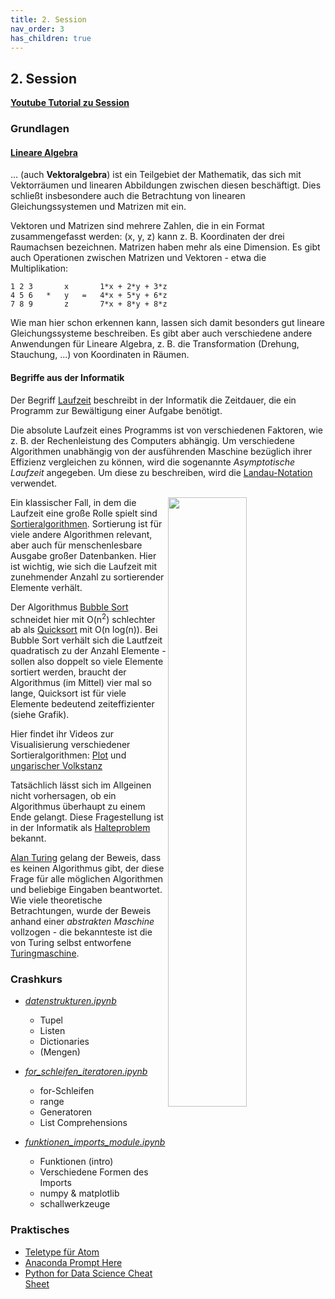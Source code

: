```yaml
---
title: 2. Session
nav_order: 3
has_children: true
---
```


## 2. Session

**[Youtube Tutorial zu Session](https://youtu.be/DikSQol1gFE)**

### Grundlagen

#### [Lineare Algebra](https://de.wikipedia.org/wiki/Lineare_Algebra)

...  (auch **Vektoralgebra**) ist ein Teilgebiet der Mathematik, das sich mit Vektorräumen und linearen Abbildungen zwischen diesen beschäftigt. Dies schließt insbesondere auch die Betrachtung von linearen Gleichungssystemen und Matrizen mit ein.

Vektoren und Matrizen sind mehrere Zahlen, die in ein Format zusammengefasst werden: (x, y, z) kann z. B. Koordinaten der drei Raumachsen bezeichnen.
Matrizen haben mehr als eine Dimension. Es gibt auch Operationen zwischen Matrizen und Vektoren - etwa die Multiplikation:

    1 2 3       x       1*x + 2*y + 3*z
    4 5 6   *   y   =   4*x + 5*y + 6*z
    7 8 9       z       7*x + 8*y + 8*z
    
Wie man hier schon erkennen kann, lassen sich damit besonders gut lineare Gleichungssysteme beschreiben. Es gibt aber auch verschiedene andere Anwendungen für Lineare Algebra, z. B. die Transformation (Drehung, Stauchung, ...) von Koordinaten in Räumen.

#### Begriffe aus der Informatik

Der Begriff [Laufzeit](https://de.wikipedia.org/wiki/Laufzeit_(Informatik)) beschreibt in der Informatik die Zeitdauer, die ein Programm zur Bewältigung einer Aufgabe benötigt.

Die absolute Laufzeit eines Programms ist von verschiedenen Faktoren, wie z. B. der Rechenleistung des Computers abhängig. Um verschiedene Algorithmen unabhängig von der ausführenden Maschine bezüglich ihrer Effizienz vergleichen zu können, wird die sogenannte *Asymptotische Laufzeit* angegeben. Um diese zu beschreiben, wird die [Landau-Notation](https://de.wikipedia.org/wiki/Landau-Symbole) verwendet.

[<img src="https://jarednielsen.com/static/9c24f10d0295ead7526e32d62fa2eac5/4117f/big-o-cheatsheet.png" width="50%" align="right" >](https://jarednielsen.com/big-o-logarithmic-time-complexity/)

Ein klassischer Fall, in dem die Laufzeit eine große Rolle spielt sind [Sortieralgorithmen](https://de.wikipedia.org/wiki/Sortierverfahren). Sortierung ist für viele andere Algorithmen relevant, aber auch für menschenlesbare Ausgabe großer Datenbanken. Hier ist wichtig, wie sich die Laufzeit mit zunehmender Anzahl zu sortierender Elemente verhält.

Der Algorithmus [Bubble Sort](https://de.wikipedia.org/wiki/Bubblesort) schneidet hier mit O(n<sup>2</sup>) schlechter ab als [Quicksort](https://de.wikipedia.org/wiki/Quicksort) mit O(n log(n)). Bei Bubble Sort verhält sich die Lautfzeit quadratisch zu der Anzahl Elemente - sollen also doppelt so viele Elemente sortiert werden, braucht der Algorithmus (im Mittel) vier mal so lange, Quicksort ist für viele Elemente bedeutend zeiteffizienter (siehe Grafik).

Hier findet ihr Videos zur Visualisierung verschiedener Sortieralgorithmen: [Plot](https://youtu.be/ZZuD6iUe3Pc) und [ungarischer Volkstanz](https://youtu.be/ywWBy6J5gz8)

Tatsächlich lässt sich im Allgeinen nicht vorhersagen, ob ein Algorithmus überhaupt zu einem Ende gelangt. Diese Fragestellung ist in der Informatik als [Halteproblem](https://de.wikipedia.org/wiki/Halteproblem) bekannt.

[Alan Turing](https://de.wikipedia.org/wiki/Alan_Turing) gelang der Beweis, dass es keinen Algorithmus gibt, der diese Frage für alle möglichen Algorithmen und beliebige Eingaben beantwortet. Wie viele theoretische Betrachtungen, wurde der Beweis anhand einer *abstrakten Maschine* vollzogen - die bekannteste ist die von Turing selbst entworfene 
[Turingmaschine](https://de.wikipedia.org/wiki/Turingmaschine).


### Crashkurs

* [*datenstrukturen.ipynb*](./crashkurs/datenstrukturen.ipynb)

  * Tupel
  * Listen
  * Dictionaries
  * (Mengen)
  
* [*for_schleifen_iteratoren.ipynb*](./crashkurs/for_schleifen_iteratoren.ipynb)

  * for-Schleifen
  * range
  * Generatoren
  * List Comprehensions
  
* [*funktionen_imports_module.ipynb*](./crashkurs/funktionen_imports_module.ipynb)

  * Funktionen (intro)
  * Verschiedene Formen des Imports
  * numpy & matplotlib
  * schallwerkzeuge

### Praktisches

* [Teletype für Atom](https://teletype.atom.io)
* [Anaconda Prompt Here](https://gist.github.com/jiewpeng/8ba446acf329b1801bf91db767d179ea)
* [Python for Data Science Cheat Sheet](https://s3.amazonaws.com/assets.datacamp.com/blog_assets/PythonForDataScience.pdf)
